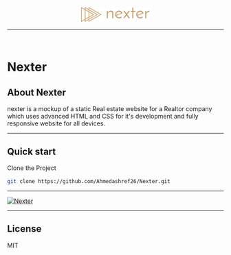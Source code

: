 <div align="center" id="top"> 
  <img src="img/logo.png" alt="logo" width="160" />
</div>

<hr>
<br>

# Nexter

## About Nexter
nexter is a mockup of a static Real estate website for a Realtor company which uses advanced HTML and CSS for it's development and fully responsive website for all devices.

---
## Quick start

Clone the Project 
```bash
git clone https://github.com/Ahmedashref26/Nexter.git
``` 

---
[![Nexter](img/p2.png)](img/p2.png)

---
## License

MIT
